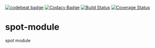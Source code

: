 [![codebeat badge](https://codebeat.co/badges/fdabc2e5-b027-4022-9dec-4acb5667c040)](https://codebeat.co/projects/github-com-pinkgorilla-spot-module)
[![Codacy Badge](https://api.codacy.com/project/badge/Grade/b9e0a01b2de64c939e4255cb74e526dc)](https://www.codacy.com/app/tris-setiawan/spot-module?utm_source=github.com&amp;utm_medium=referral&amp;utm_content=pinkgorilla/spot-module&amp;utm_campaign=Badge_Grade)
[![Build Status](https://travis-ci.org/pinkgorilla/spot-module.svg?branch=master)](https://travis-ci.org/pinkgorilla/spot-module)
[![Coverage Status](https://coveralls.io/repos/github/pinkgorilla/spot-module/badge.svg?branch=master)](https://coveralls.io/github/pinkgorilla/spot-module?branch=master)

# spot-module
spot module
